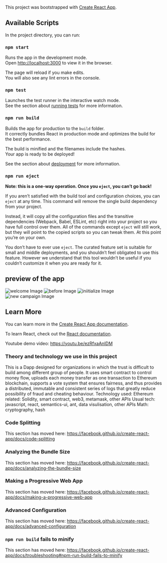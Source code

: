 This project was bootstrapped with [Create React App](https://github.com/facebook/create-react-app).

## Available Scripts

In the project directory, you can run:

### `npm start`

Runs the app in the development mode.<br>
Open [http://localhost:3000](http://localhost:3000) to view it in the browser.

The page will reload if you make edits.<br>
You will also see any lint errors in the console.

### `npm test`

Launches the test runner in the interactive watch mode.<br>
See the section about [running tests](https://facebook.github.io/create-react-app/docs/running-tests) for more information.

### `npm run build`

Builds the app for production to the `build` folder.<br>
It correctly bundles React in production mode and optimizes the build for the best performance.

The build is minified and the filenames include the hashes.<br>
Your app is ready to be deployed!

See the section about [deployment](https://facebook.github.io/create-react-app/docs/deployment) for more information.

### `npm run eject`

**Note: this is a one-way operation. Once you `eject`, you can’t go back!**

If you aren’t satisfied with the build tool and configuration choices, you can `eject` at any time. This command will remove the single build dependency from your project.

Instead, it will copy all the configuration files and the transitive dependencies (Webpack, Babel, ESLint, etc) right into your project so you have full control over them. All of the commands except `eject` will still work, but they will point to the copied scripts so you can tweak them. At this point you’re on your own.

You don’t have to ever use `eject`. The curated feature set is suitable for small and middle deployments, and you shouldn’t feel obligated to use this feature. However we understand that this tool wouldn’t be useful if you couldn’t customize it when you are ready for it.
## preview of the app 
![welcome Image](https://github.com/ZhengxunWu/CleanedBudgetChain/blob/master/57536352f7934792a7edc6a564b0621.png=250*300)
![before Image](https://github.com/ZhengxunWu/CleanedBudgetChain/blob/master/cff2671fbe39b4cdec61e31d5742d96.png)
![iniitialize Image](https://github.com/ZhengxunWu/CleanedBudgetChain/blob/master/453fe62a33c6fc9775beec7eb1353c4.png)
![new campaign Image](https://github.com/ZhengxunWu/CleanedBudgetChain/blob/master/6b83d0a02fd41c0bb93b38e480480a0.png)

## Learn More

You can learn more in the [Create React App documentation](https://facebook.github.io/create-react-app/docs/getting-started).

To learn React, check out the [React documentation](https://reactjs.org/).

Youtube demo video: https://youtu.be/ezRfxaAnIDM

### Theory and technology we use in this project
This is a Dapp designed for organizations in which the trust is difficult to build among different group of people. It uses smart contract to control money flow, uploads each money transfer as one transaction to Ethereum blockchain, supports a vote system that ensures fairness, and thus provides a distributed, immutable and consistent series of logs that greatly reduce possibility of fraud and cheating behaviour. 
Technology used: 
 Ethereum related: Solidity, smart contract, web3, metamask, other APIs
 Usual tech: javascript, react, semantics-ui, ant, data visulisation, other APIs
 Math: cryptography, hash

### Code Splitting

This section has moved here: https://facebook.github.io/create-react-app/docs/code-splitting

### Analyzing the Bundle Size

This section has moved here: https://facebook.github.io/create-react-app/docs/analyzing-the-bundle-size

### Making a Progressive Web App

This section has moved here: https://facebook.github.io/create-react-app/docs/making-a-progressive-web-app

### Advanced Configuration

This section has moved here: https://facebook.github.io/create-react-app/docs/advanced-configuration

### `npm run build` fails to minify

This section has moved here: https://facebook.github.io/create-react-app/docs/troubleshooting#npm-run-build-fails-to-minify
